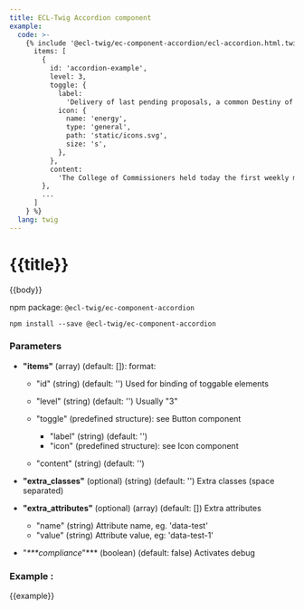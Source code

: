 ```yaml
---
title: ECL-Twig Accordion component
example:
  code: >-
    {% include '@ecl-twig/ec-component-accordion/ecl-accordion.html.twig' with {
      items: [
        {
          id: 'accordion-example',
          level: 3,
          toggle: {
            label:
              'Delivery of last pending proposals, a common Destiny of unity, the hour of European Democracy',
            icon: {
              name: 'energy',
              type: 'general',
              path: 'static/icons.svg',
              size: 's',
            },
          },
          content:
            'The College of Commissioners held today the first weekly meeting of 2019 which was devoted to discussing the challenges of this new year. Commissioners used the opportunity to take stock and discuss the year ahead, including the European elections in May and other important milestones ahead.',
        },
        ...
      ]
    } %}
  lang: twig
---
```

# {{title}}

{{body}}

npm package: `@ecl-twig/ec-component-accordion`

```shell
npm install --save @ecl-twig/ec-component-accordion
```

### Parameters

* **"items"** (array) (default: \[]): format:

  * "id" (string) (default: '') Used for binding of toggable elements
  * "level" (string) (default: '') Usually "3"
  * "toggle" (predefined structure): see Button component

    * "label" (string) (default: '')
    * "icon" (predefined structure): see Icon component
  * "content" (string) (default: '')
* **"extra_classes"** (optional) (string) (default: '') Extra classes (space separated)
* **"extra_attributes"** (optional) (array) (default: \[]) Extra attributes

  * "name" (string) Attribute name, eg. 'data-test'
  * "value" (string) Attribute value, eg: 'data-test-1'
* "_***compliance_"*** (boolean) (default: false) Activates debug

### Example :

<!-- prettier-ignore -->

{{example}}